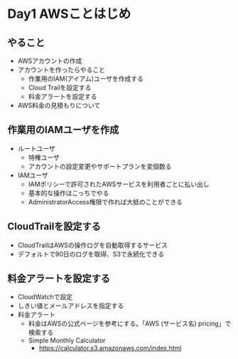 Day1 AWSことはじめ
==

## やること

* AWSアカウントの作成
* アカウントを作ったらやること
    * 作業用のIAM(アイアム)ユーザを作成する
    * Cloud Trailを設定する
    * 料金アラートを設定する
* AWS料金の見積もりについて

## 作業用のIAMユーザを作成

*  ルートユーザ
    * 特権ユーザ
    * アカウントの設定変更やサポートプランを変個数る
* IAMユーザ
    * IAMポリシーで許可されたAWSサービスを利用者ごとに払い出し
    * 基本的な操作はこっちでやる
    * AdministratorAccess権限で作れば大抵のことができる

## CloudTrailを設定する

* CloudTrailはAWSの操作ログを自動取得するサービス
* デフォルトで90日のログを取得、S3で永続化できる

## 料金アラートを設定する

* CloudWatchで設定
* しきい値とメールアドレスを指定する
* 料金アラート
    * 料金はAWSの公式ページを参考にする。「AWS (サービス名) pricing」で検索する
    * Simple Monthly Calculator
        * https://calculator.s3.amazonaws.com/index.html

